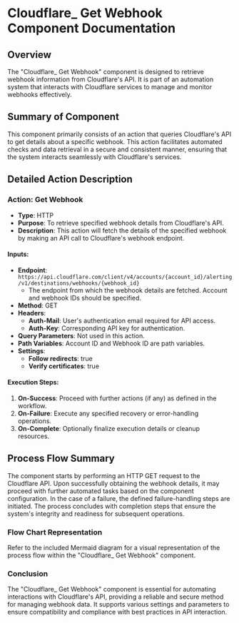 # Cloudflare_ Get Webhook Component Documentation

## Overview
The "Cloudflare_ Get Webhook" component is designed to retrieve webhook information from Cloudflare's API. It is part of an automation system that interacts with Cloudflare services to manage and monitor webhooks effectively.

## Summary of Component
This component primarily consists of an action that queries Cloudflare's API to get details about a specific webhook. This action facilitates automated checks and data retrieval in a secure and consistent manner, ensuring that the system interacts seamlessly with Cloudflare's services.

## Detailed Action Description

### Action: Get Webhook
- **Type**: HTTP
- **Purpose**: To retrieve specified webhook details from Cloudflare's API.
- **Description**: This action will fetch the details of the specified webhook by making an API call to Cloudflare's webhook endpoint.

#### Inputs:
- **Endpoint**: `https://api.cloudflare.com/client/v4/accounts/{account_id}/alerting/v1/destinations/webhooks/{webhook_id}`
  - The endpoint from which the webhook details are fetched. Account and webhook IDs should be specified.
- **Method**: GET
- **Headers**:
  - **Auth-Mail**: User's authentication email required for API access.
  - **Auth-Key**: Corresponding API key for authentication.
- **Query Parameters**: Not used in this action.
- **Path Variables**: Account ID and Webhook ID are path variables.
- **Settings**:
  - **Follow redirects**: true
  - **Verify certificates**: true

#### Execution Steps:
1. **On-Success**: Proceed with further actions (if any) as defined in the workflow.
2. **On-Failure**: Execute any specified recovery or error-handling operations.
3. **On-Complete**: Optionally finalize execution details or cleanup resources.

## Process Flow Summary
The component starts by performing an HTTP GET request to the Cloudflare API. Upon successfully obtaining the webhook details, it may proceed with further automated tasks based on the component configuration. In the case of a failure, the defined failure-handling steps are initiated. The process concludes with completion steps that ensure the system's integrity and readiness for subsequent operations.

### Flow Chart Representation
Refer to the included Mermaid diagram for a visual representation of the process flow within the "Cloudflare_ Get Webhook" component.

### Conclusion
The "Cloudflare_ Get Webhook" component is essential for automating interactions with Cloudflare's API, providing a reliable and secure method for managing webhook data. It supports various settings and parameters to ensure compatibility and compliance with best practices in API interaction.

